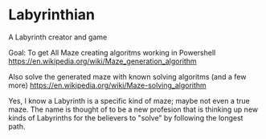 # Labyrinthian
A Labyrinth creator and game

Goal:
To get All Maze creating algoritms working in Powershell
https://en.wikipedia.org/wiki/Maze_generation_algorithm

Also solve the generated maze with known solving algoritms (and a few more)
https://en.wikipedia.org/wiki/Maze-solving_algorithm

Yes, I know a Labyrinth is a specific kind of maze; maybe not even a true maze.
The name is thought of to be a new profesion that is thinking up new kinds of Labyrinths for the believers to "solve" by following the longest path. 